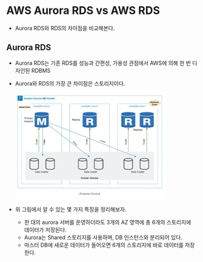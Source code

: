# AWS Aurora RDS vs AWS RDS

- Aurora RDS와 RDS의 차이점을 비교해본다.

## Aurora RDS

- Aurora RDS는 기존 RDS를 성능과 간편성, 가용성 관점에서 AWS에 의해 한 번 디자인된 RDBMS
- Aurora와 RDS의 가장 큰 차이점은 스토리지이다.

  <img src="https://github.com/programmer-sjk/TIL/blob/main/images/db/aurora-storage.png" width="400">

- 위 그림에서 알 수 있는 몇 가지 특징을 정리해보자.
  - 한 대의 aurora 서버를 운영하더라도 3개의 AZ 영역에 총 6개의 스토리지에 데이터가 저장된다.
  - Aurora는 Shared 스토리지를 사용하며, DB 인스턴스와 분리되어 있다.
  - 마스터 DB에 새로운 데이터가 들어오면 6개의 스토리지에 바로 데이터를 저장한다.
